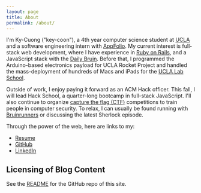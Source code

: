 ```yaml
---
layout: page
title: About
permalink: /about/
---
```


I'm Ky-Cuong ("key-coon"), a 4th year computer science student at 
[UCLA](http://www.ucla.edu/) and a
software engineering intern with [AppFolio](http://www.appfolioinc.com/).
My current interest is full-stack web development, where I have experience in
[Ruby on Rails](http://rubyonrails.org/), and a JavaScript stack with 
the [Daily Bruin](http://dailybruin.com/). Before that, I
programmed the Arduino-based electronics payload for UCLA Rocket Project and
handled the mass-deployment of hundreds of Macs and iPads for the 
[UCLA Lab School](http://www.labschool.ucla.edu/).

Outside of work, I enjoy paying it forward as an ACM Hack officer. This fall, I will lead Hack School, a quarter-long bootcamp in full-stack JavaScript. I'll also continue to organize [capture the flag (CTF)](https://github.com/EaterOA/lug-acm-ctf-sp2016) competitions to train people in computer security. To relax, I can usually be found running with
[Bruinrunners](https://www.facebook.com/Bruinrunners) or discussing 
the latest Sherlock episode.

Through the power of the web, here are links to my: 

* [Resume](/Ky-Cuong.pdf)
* [GitHub](https://github.com/KyCodeHuynh)
* [LinkedIn](https://www.linkedin.com/in/kycuong)


## Licensing of Blog Content

See the [README](https://github.com/KyCodeHuynh/kycodehuynh.github.io/blob/master/README.md) for the GitHub repo of this site.
